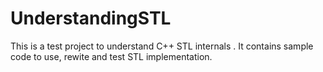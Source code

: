 # UnderstandingSTL
This is a test project to understand C++ STL internals . It contains sample code to use, rewite and test STL implementation.

